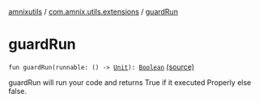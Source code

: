 [amnixutils](../index.md) / [com.amnix.utils.extensions](index.md) / [guardRun](./guard-run.md)

# guardRun

`fun guardRun(runnable: () -> `[`Unit`](https://kotlinlang.org/api/latest/jvm/stdlib/kotlin/-unit/index.html)`): `[`Boolean`](https://kotlinlang.org/api/latest/jvm/stdlib/kotlin/-boolean/index.html) [(source)](https://github.com/AmniX/amnixUtils/tree/master/amnixutils/src/main/java/com/amnix/utils/extensions/GlobalExtensions.kt#L106)

guardRun will run your code and returns True if it executed Properly else false.

